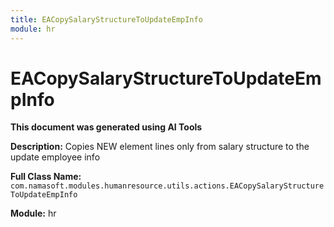 ```yaml
---
title: EACopySalaryStructureToUpdateEmpInfo
module: hr
---
```



<div class='entity-flows'>

# EACopySalaryStructureToUpdateEmpInfo

**This document was generated using AI Tools**

**Description:** Copies NEW element lines only from salary structure to the update employee info

**Full Class Name:** `com.namasoft.modules.humanresource.utils.actions.EACopySalaryStructureToUpdateEmpInfo`

**Module:** hr


</div>

